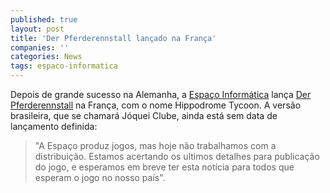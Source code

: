 ```yaml
---
published: true
layout: post
title: 'Der Pferderennstall lançado na França'
companies: ''
categories: News
tags: espaco-informatica
---
```

Depois de grande sucesso na Alemanha, a <a href="http://www.espacoinf.com/" target="_blank">Espaço Informática</a>
 lança <a href="{{ site.baseurl }}/2005/09/22/der-pferderennstall/">Der Pferderennstall</a>
 na França, com o nome Hippodrome Tycoon.
A versão brasileira, que se chamará Jóquei Clube, ainda está sem data de lançamento definida:

> "A Espaço produz jogos, mas hoje não trabalhamos com a distribuição. Estamos acertando os ultimos detalhes para publicação do jogo, e esperamos em breve ter esta notícia para todos que esperam o jogo no nosso país".